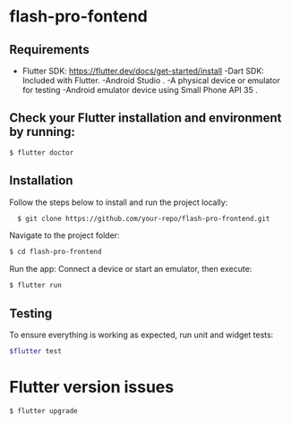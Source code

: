 # flash-pro-fontend
## Requirements
- Flutter SDK: https://flutter.dev/docs/get-started/install
-Dart SDK: Included with Flutter.
-Android Studio .
-A physical device or emulator for testing 
-Android emulator device using Small Phone API 35 .
## Check your Flutter installation and environment by running:
  ```bash
  $ flutter doctor
```
## Installation

Follow the steps below to install and run the project locally:
```bash
  $ git clone https://github.com/your-repo/flash-pro-frontend.git
```
Navigate to the project folder:
```bash
$ cd flash-pro-frontend
```
Run the app: Connect a device or start an emulator, then execute:
```bash
$ flutter run
```

## Testing

To ensure everything is working as expected, run unit and widget tests:
```bash
$flutter test
```
# Flutter version issues

 ```bash
$ flutter upgrade
```
